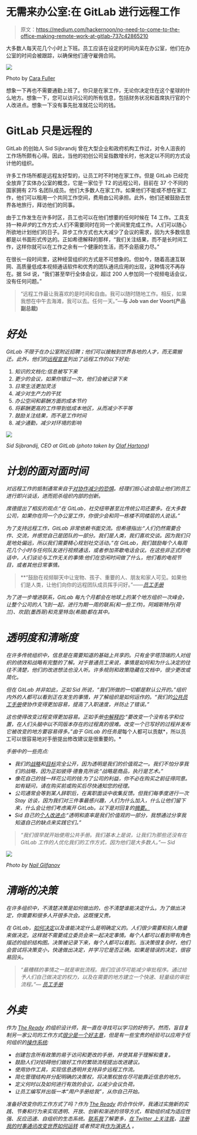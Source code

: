 # 无需来办公室:在 GitLab 进行远程工作

> 原文：<https://medium.com/hackernoon/no-need-to-come-to-the-office-making-remote-work-at-gitlab-737c42865210>

大多数人每天花几个小时上下班。员工应该在设定的时间内呆在办公室，他们在办公室的时间会被跟踪，以确保他们遵守雇佣合同。

![](img/cc55c712033c126f6a364afe1ef9e694.png)

Photo by [Cara Fuller](https://unsplash.com/photos/BeHRkALwXIw?utm_source=unsplash&utm_medium=referral&utm_content=creditCopyText)

想象一下再也不需要通勤上班了。你只是在家工作，无论你决定住在这个星球的什么地方。想象一下，您可以访问公司的所有信息，包括财务状况和首席执行官的个人改进点。想象一下没有事先批准就花公司的钱。

# GitLab 只是远程的

GitLab 的创始人 Sid Sijbrandij 曾在大型企业和政府机构工作过，对令人沮丧的工作场所颇有心得。因此，当他的初创公司呈指数增长时，他决定以不同的方式设计他的组织。

许多工作场所都是远程友好型的，让员工时不时地在家工作。但是 GitLab 已经完全放弃了实体办公室的概念，它是一家位于 T2 的远程公司，目前在 37 个不同的国家拥有 275 名团队成员。他们大多数人在家工作。如果他们不能或不想在家工作，他们可以租用一个共同工作空间，费用由公司承担。此外，他们还被鼓励去世界各地旅行，拜访他们的同事。

由于工作发生在许多时区，员工也可以在他们想要的任何时候在 T4 工作。工具支持一种*异步*的工作方式:人们不需要同时在同一个房间里完成工作。人们可以随心所欲地计划他们的日子。异步工作方式也大大减少了会议的需求，因为大多数信息都是以书面形式传达的。正如希德解释的那样，“我们关注结果，而不是长时间工作，这样你就可以在工作之余有一个健康的生活，而不会筋疲力尽。”

在很长一段时间里，这种经营组织的方式是不可想象的。但如今，随着高速互联网、高质量低成本视频通话软件和优秀的团队通讯应用的出现，这种情况不再存在。据 Sid 说，“我们甚至举行全体会议，超过 200 人参加同一个视频电话会议，没有任何问题。”

> “远程工作最让我喜欢的是时间和自由。我可以随时随地工作。相反，如果我想在中午去海滩，我可以去。任何一天。”—[](/@jobv/interview-how-to-work-remotely-with-150-people-fc930e5813fe)**与 Job van der Voort(产品副总裁)**

# *好处*

*GitLab 不限于在办公室附近招聘；他们可以接触到世界各地的人才，而无需搬迁。此外，他们的[远程宣言](https://about.gitlab.com/culture/remote-only/#remote-manifesto)列出了远程工作的以下好处:*

1.  *知识的文档化:信息被写下来*
2.  *更少的会议，如果你错过一次，他们会被记录下来*
3.  *日常生活更加灵活*
4.  *减少对生产力的干扰*
5.  *办公空间和薪酬方面的成本节约*
6.  *将薪酬更高的工作带到低成本地区，从而减少不平等*
7.  *鼓励关注结果，而不是工作时间*
8.  *减少通勤，减少对环境的影响*

*![](img/6c549c7abeab24fc1021d3ecee1a0a13.png)*

*Sid Sijbrandij, CEO at GitLab (photo taken by [Olaf Hartong](https://olafhartong.nl/))*

# *计划的面对面时间*

*对远程工作的抵制通常来自于[对协作减少的恐惧](https://about.gitlab.com/2018/04/27/remote-future-how-remote-companies-stay-connected/)。经理们担心这会阻止他们的员工进行即兴谈话，进而扼杀组织内部的创新。*

*席德提出了相反的观点:“在 GitLab，社交纽带甚至比传统公司还要多。在大多数公司，如果你在同一个办公室工作，你很少会和同一栋楼不同楼层的人说话。”*

*为了支持远程工作，GitLab 非常依赖书面交流。但希德指出:“人们仍然需要合作、交流，并感觉自己是团队的一部分。我们是人类，我们喜欢交谈。因为我们只是地处偏远，所以我们需要精心规划社交活动。”在 GitLab，我们鼓励每个人每周花几个小时与任何队友进行视频通话，或者参加茶歇电话会议。在这些非正式的电话中，人们谈论与工作无关的事情:他们在空闲时间做了什么，他们看的电视节目，或者其他日常事情。*

> **“鼓励在视频聊天中让宠物、孩子、重要的人、朋友和家人可见。如果他们是人类，让他们向你的远程团队成员挥手问好。”——*[*员工手册*](https://about.gitlab.com/2016/03/04/remote-working-gitlab/)*

*为了进一步增进联系，GitLab 每九个月都会在地球上的某个地方组织一次峰会，让整个公司的人飞到一起，进行为期一周的联系(和一些工作)。阿姆斯特丹(荷兰)、坎昆(墨西哥)和克里特岛(希腊)都在其中。*

# *透明度和清晰度*

*在许多传统组织中，信息是在需要知道的基础上共享的。只有金字塔顶端的人对组织的绩效和战略有完整的了解。对于普通员工来说，事情是如何和为什么决定的往往不清楚，他们的改进想法也没人听。许多规则和政策隐藏在文档中，很少更改或简化。*

*但在 GitLab 并非如此，正如 Sid 所说，“我们所做的一切都是默认公开的。”组织内外的人都可以看到正在发生的事情，并了解组织是如何运作的。“我们的[公共员工手册](https://about.gitlab.com/handbook/)使协作变得更加容易，提高了入职速度，并防止了错误。”*

*这也使得改变过程变得更加容易。正如手册[中解释的](https://about.gitlab.com/handbook/leadership/):“要改变一个没有名字和位置，在人们头脑中以不同版本存在的过程真的很难。改变一个已写好的过程并发布它被改变的地方要容易得多。”由于 GitLab 的任务是*每个人都可以贡献*，所以员工可以很容易地对手册提出修改建议是很重要的。*

*手册中的一些亮点:*

*   *我们的[战略](https://about.gitlab.com/strategy/)和[目标](https://about.gitlab.com/okrs/)完全公开，因为透明是我们的价值观之一。我们不怕分享我们的战略，因为正如彼得·德鲁克所说:“战略是商品，执行是艺术。”*
*   *像花自己的钱一样花公司的钱:为了公司的利益，你不必在购买之前征得同意。如有疑问，请在购买前或购买后尽快通知您的经理。*
*   *公司通常会等到某人辞职后，在离职面谈中收集反馈。但我们每季度进行一次 Stay 访谈，因为我们对三件事最感兴趣，人们为什么加入，什么让他们留下来，什么会让他们考虑离开 GitLab。以下是对回复的[摘要。](https://about.gitlab.com/culture/internal-feedback/)*
*   *Sid 自己的[个人改进点](https://about.gitlab.com/handbook/ceo/):“透明和直率是我们价值观的一部分，我想通过分享我知道自己的缺点来实践它们。”*

> *“我们很早就开始使用公共手册。我们基本上是说，让我们为那些还没有在 GitLab 工作的人优化我们的工作方式，因为他们是大多数人。”— Sid*

*![](img/1bab1dbf05d7f00db132fd507bcf0846.png)*

*Photo by [Nail Gilfanov](https://unsplash.com/photos/TuyneoFacJg?utm_source=unsplash&utm_medium=referral&utm_content=creditCopyText)*

# *清晰的决策*

*在许多组织中，不清楚决策是如何做出的，也不清楚谁能决定什么。为了做出决定，你需要和很多人开很多次会。这既慢又贵。*

*在 GitLab，[如何决定](https://about.gitlab.com/handbook/leadership/#making-decisions)以及谁能决定什么是明确定义的。人们很少需要和别人商量来做决定。这样就不需要成立委员会来一起决定事情。每个人都可以看到带有角色描述的组织结构图。决策被记录下来，每个人都可以看到。当决策很复杂时，他们会尝试将决策变小，快速做出决定，并学习它是否正确。如果是错误的决定，很容易回头。*

> **“最糟糕的事情之一就是审批流程。我们应该尽可能减少审批程序。通过给予人们自己做决定的权力，以及在需要的地方建立一个快速、轻量级的审批流程。”—* [*员工手册*](https://about.gitlab.com/handbook/leadership/)*

# *外卖*

*作为 [The Ready](http://www.theready.com) 的组织设计师，我一直在寻找可以学习的好例子。然而，盲目复制另一家公司的工作方式[很少是一个好主意](/the-ready/how-to-build-your-own-spotify-model-dce98025d32f)，但是有一些宝贵的经验可以应用于任何组织的[操作系统](/the-ready/the-os-canvas-8253ac249f53):*

*   *创建包含所有政策的易于访问和更改的手册，并使其易于理解和重复。*
*   *鼓励人们对妨碍他们做好工作的繁琐流程提出改进建议。*
*   *使用协作工具，实现信息透明并支持异步远程工作流。*
*   *简化管理结构并分配明确的决策权，将决策权放在尽可能靠近信息的地方。*
*   *定义何时以及如何进行有效的会议，以减少会议负荷。*
*   *让员工编写并出版一本“用户手册给我”，从你自己开始。*

*准备好改变你的工作方式了吗？作为 [The Ready](http://www.theready.com) 的合作伙伴，我通过实施新的实践、节奏和行为来实现透明、开放、创新和渐进的领导方式，帮助组织成为适应性强、反应迅速、自组织的生态系统。[联系我](http://www.jurriaankamer.com)了解更多，[在 Twitter 上关注我](https://twitter.com/kajurria)，[注册我的时事通讯*改变世界如何运转*](http://newsletter.jurriaankamer.com) 或者预定我[作为演讲人](http://www.jurriaankamer.com) *。**
